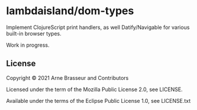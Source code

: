 # lambdaisland/dom-types

<!-- badges -->
<!-- [![CircleCI](https://circleci.com/gh/lambdaisland/dom-types.svg?style=svg)](https://circleci.com/gh/lambdaisland/dom-types) [![cljdoc badge](https://cljdoc.org/badge/lambdaisland/dom-types)](https://cljdoc.org/d/lambdaisland/dom-types) [![Clojars Project](https://img.shields.io/clojars/v/lambdaisland/dom-types.svg)](https://clojars.org/lambdaisland/dom-types) -->
<!-- /badges -->

Implement ClojureScript print handlers, as well Datify/Navigable for various
built-in browser types.

Work in progress.

## License

Copyright &copy; 2021 Arne Brasseur and Contributors

Licensed under the term of the Mozilla Public License 2.0, see LICENSE.

Available under the terms of the Eclipse Public License 1.0, see LICENSE.txt
